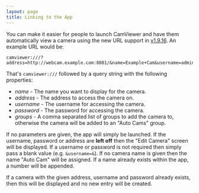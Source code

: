 ```yaml
---
layout: page
title: Linking to the App
---
```


You can make it easier for people to launch CamViewer and have them automatically view a camera using the new URL support in [v1.9.16](/changelog#1916). An example URL would be:

    camviewer:///?address=http://webcam.example.com:8081/&name=Example+Cam&username=admin&password=supersecret&groups=Foo,Bar

That's `camviewer:///` followed by a query string with the following properties:

 * *name* - The name you want to display for the camera.
 * *address* - The address to access the camera on.
 * *username* - The username for accessing the camera.
 * *password* - The password for accessing the camera.
 * *groups* - A comma separated list of groups to add the camera to, otherwise the camera will be added to an "Auto Cams" group.

If no parameters are given, the app will simply be launched. If the username, password or address are **left off** then the "Edit Camera" screen will be displayed. If a username or password is not required then simply pass a blank value (e.g. `&username=&`). If no camera name is given then the name "Auto Cam" will be assigned. If a name already exists within the app, a number will be appended.

If a camera with the given address, username and password already exists, then this will be displayed and no new entry will be created.
